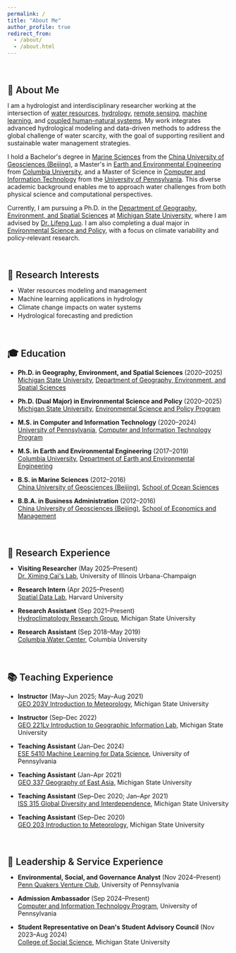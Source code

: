 ```yaml
---
permalink: /
title: "About Me"
author_profile: true
redirect_from: 
  - /about/
  - /about.html
---
```


<style>
h2 {
  margin-top: 3em;     /* more spacing between sections */
  margin-bottom: 0.6em;
  font-weight: 600;
}

/* Remove any default underline or after-pseudo content */
h2::after {
  display: none !important;
}

ul li, ol li {
  margin-bottom: 0.15em;
}

/* Completely hide any HR if accidentally left in */
hr {
  display: none !important;
}
</style>

## 👋 About Me

I am a hydrologist and interdisciplinary researcher working at the intersection of [water resources](https://en.wikipedia.org/wiki/Water_resources), [hydrology](https://en.wikipedia.org/wiki/Hydrology), [remote sensing](https://en.wikipedia.org/wiki/Remote_sensing), [machine learning](https://en.wikipedia.org/wiki/Machine_learning), and [coupled human–natural systems](https://en.wikipedia.org/wiki/Coupled_human_and_natural_systems). My work integrates advanced hydrological modeling and data-driven methods to address the global challenge of water scarcity, with the goal of supporting resilient and sustainable water management strategies.

I hold a Bachelor's degree in [Marine Sciences](https://sos.cugb.edu.cn/) from the [China University of Geosciences (Beijing)](https://en.cugb.edu.cn/), a Master's in [Earth and Environmental Engineering](https://www.eee.columbia.edu/) from [Columbia University](https://www.columbia.edu/), and a Master of Science in [Computer and Information Technology](https://online.seas.upenn.edu/degrees/mcit-online/) from the [University of Pennsylvania](https://www.upenn.edu/). This diverse academic background enables me to approach water challenges from both physical science and computational perspectives.

Currently, I am pursuing a Ph.D. in the [Department of Geography, Environment, and Spatial Sciences](https://geo.msu.edu/) at [Michigan State University](https://msu.edu/), where I am advised by [Dr. Lifeng Luo](https://geo.msu.edu/directory/luo-lifeng.html). I am also completing a dual major in [Environmental Science and Policy](https://espp.msu.edu/), with a focus on climate variability and policy-relevant research.

## 🌱 Research Interests

- Water resources modeling and management  
- Machine learning applications in hydrology  
- Climate change impacts on water systems  
- Hydrological forecasting and prediction

## 🎓 Education

* **Ph.D. in Geography, Environment, and Spatial Sciences** (2020–2025)  
  [Michigan State University](https://msu.edu/), [Department of Geography, Environment, and Spatial Sciences](https://geo.msu.edu/)

* **Ph.D. (Dual Major) in Environmental Science and Policy** (2020–2025) 
  [Michigan State University](https://msu.edu/), [Environmental Science and Policy Program](https://espp.msu.edu/)

* **M.S. in Computer and Information Technology** (2020–2024)  
  [University of Pennsylvania](https://www.upenn.edu/), [Computer and Information Technology Program](https://online.seas.upenn.edu/degrees/mcit-online/)

* **M.S. in Earth and Environmental Engineering** (2017–2019)  
  [Columbia University](https://www.columbia.edu/), [Department of Earth and Environmental Engineering](https://www.eee.columbia.edu/)

* **B.S. in Marine Sciences** (2012–2016)  
  [China University of Geosciences (Beijing)](https://en.cugb.edu.cn/), [School of Ocean Sciences](https://sos.cugb.edu.cn/)

* **B.B.A. in Business Administration** (2012–2016)  
  [China University of Geosciences (Beijing)](https://en.cugb.edu.cn/), [School of Economics and Management](https://sem.cugb.edu.cn/szdw/hjxjysjs/)

## 🔬 Research Experience

* **Visiting Researcher** (May 2025–Present)  
  [Dr. Ximing Cai's Lab](https://cee.illinois.edu/directory/profile/xcai), University of Illinois Urbana-Champaign

* **Research Intern** (Apr 2025–Present)  
  [Spatial Data Lab](https://www.spatialdatalab.org/), Harvard University

* **Research Assistant** (Sep 2021–Present)  
  [Hydroclimatology Research Group](https://drought.geo.msu.edu/group.php), Michigan State University

* **Research Assistant** (Sep 2018–May 2019)  
  [Columbia Water Center](http://water.columbia.edu/), Columbia University

## 📚 Teaching Experience

* **Instructor** (May–Jun 2025; May–Aug 2021)  
  [GEO 203V Introduction to Meteorology](https://geo.msu.edu/student-resources/courses/online-courses.html), Michigan State University

* **Instructor** (Sep–Dec 2022)  
  [GEO 221Lv Introduction to Geographic Information Lab](https://geo.msu.edu/student-resources/courses/online-courses.html), Michigan State University

* **Teaching Assistant** (Jan–Dec 2024)  
  [ESE 5410 Machine Learning for Data Science](https://online.seas.upenn.edu/courses/ese-5410-machine-learning-for-data-science/), University of Pennsylvania

* **Teaching Assistant** (Jan–Apr 2021)  
  [GEO 337 Geography of East Asia](https://reg.msu.edu/Courses/Search.aspx?CourseID=361853#Results), Michigan State University

* **Teaching Assistant** (Sep–Dec 2020; Jan–Apr 2021)  
  [ISS 315 Global Diversity and Interdependence](https://reg.msu.edu/courses/Search.aspx?CourseID=368786#Results), Michigan State University

* **Teaching Assistant** (Sep–Dec 2020)  
  [GEO 203 Introduction to Meteorology](https://reg.msu.edu/Courses/Search.aspx?CourseID=361832#Results), Michigan State University

## 🤝 Leadership & Service Experience

* **Environmental, Social, and Governance Analyst** (Nov 2024–Present)  
  [Penn Quakers Venture Club](https://www.linkedin.com/company/penn-quakers-venture-club), University of Pennsylvania

* **Admission Ambassador** (Sep 2024–Present)  
  [Computer and Information Technology Program](https://online.seas.upenn.edu/degrees/mcit-online/), University of Pennsylvania

* **Student Representative on Dean's Student Advisory Council** (Nov 2023–Aug 2024)  
  [College of Social Science](https://socialscience.msu.edu/), Michigan State University
